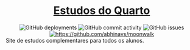 <div align="center">
<h1>
<a href="https://estudos.princessmortix.link">Estudos do Quarto</a> 
</h1>
<img alt="GitHub deployments" src="https://img.shields.io/github/deployments/princessmortix/estudos-do-quarto/github-pages?label=Estado&style=for-the-badge&logo=internetexplorer">
<img alt="GitHub commit activity" src="https://img.shields.io/github/commit-activity/w/princessmortix/estudos-do-quarto?label=atividade%20por%20semana&logo=git&style=for-the-badge">
<img alt="GitHub issues" src="https://img.shields.io/github/issues-raw/princessmortix/estudos-do-quarto?label=problemas&style=for-the-badge">
<a href="https://github.com/abhinavs/moonwalk"><img alt="https://github.com/abhinavs/moonwalk" src="https://img.shields.io/badge/tema-moonwalk-informational?style=for-the-badge&icon=jekyll"></a>
</div>
Site de estudos complementares para todos os alunos.
